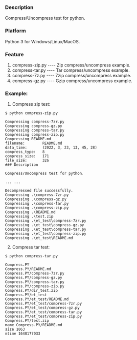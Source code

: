 ### Description

Compress/Uncompress test for python.


### Platform

Python 3 for Windows/Linux/MacOS.


### Feature

1. compress-zip.py      ---- Zip compress/uncompress example.
2. compress-tar.py      ---- Tar compress/uncompress example.
3. compress-7z.py       ---- 7zip compress/uncompress example.
4. compress-gz.py       ---- Gzip compress/uncompress example.


### Example:

1. Compress zip test:

```console
$ python compress-zip.py

Compressing compress-7zr.py
Compressing compress-gz.py
Compressing compress-tar.py
Compressing compress-zip.py
Compressing README.md
filename:        README.md
data_time:       (2022, 3, 23, 13, 45, 28)
compress_type:   8
compress_size:   171
file_size:       326
### Description

Compress/Uncompress test for python.

... ...

Decompressed file successfully.
Compressing .\compress-7zr.py
Compressing .\compress-gz.py
Compressing .\compress-tar.py
Compressing .\compress-zip.py
Compressing .\README.md
Compressing .\test.zip
Compressing .\et_test\compress-7zr.py
Compressing .\et_test\compress-gz.py
Compressing .\et_test\compress-tar.py
Compressing .\et_test\compress-zip.py
Compressing .\et_test\README.md
```

2. Compress tar test:

```console
$ python compress-tar.py

Compress.PY
Compress.PY/README.md
Compress.PY/compress-7zr.py
Compress.PY/compress-gz.py
Compress.PY/compress-tar.py
Compress.PY/compress-zip.py
Compress.PY/dir_test.zip
Compress.PY/et_test
Compress.PY/et_test/README.md
Compress.PY/et_test/compress-7zr.py
Compress.PY/et_test/compress-gz.py
Compress.PY/et_test/compress-tar.py
Compress.PY/et_test/compress-zip.py
Compress.PY/test.zip
name Compress.PY/README.md
size 1063
mtime 1648177033
```
